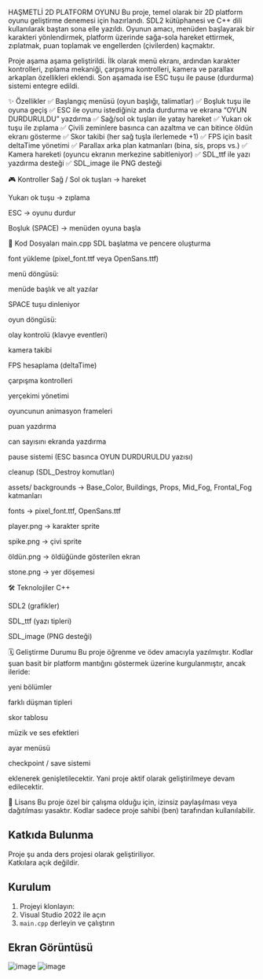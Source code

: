 HAŞMETLİ 2D PLATFORM OYUNU
Bu proje, temel olarak bir 2D platform oyunu geliştirme denemesi için hazırlandı. SDL2 kütüphanesi ve C++ dili kullanılarak baştan sona elle yazıldı. Oyunun amacı, menüden başlayarak bir karakteri yönlendirmek, platform üzerinde sağa-sola hareket ettirmek, zıplatmak, puan toplamak ve engellerden (çivilerden) kaçmaktır.

Proje aşama aşama geliştirildi. İlk olarak menü ekranı, ardından karakter kontrolleri, zıplama mekaniği, çarpışma kontrolleri, kamera ve parallax arkaplan özellikleri eklendi. Son aşamada ise ESC tuşu ile pause (durdurma) sistemi entegre edildi.

✨ Özellikler
✅ Başlangıç menüsü (oyun başlığı, talimatlar)
✅ Boşluk tuşu ile oyuna geçiş
✅ ESC ile oyunu istediğiniz anda durdurma ve ekrana “OYUN DURDURULDU” yazdırma
✅ Sağ/sol ok tuşları ile yatay hareket
✅ Yukarı ok tuşu ile zıplama
✅ Çivili zeminlere basınca can azaltma ve can bitince öldün ekranı gösterme
✅ Skor takibi (her sağ tuşla ilerlemede +1)
✅ FPS için basit deltaTime yönetimi
✅ Parallax arka plan katmanları (bina, sis, props vs.)
✅ Kamera hareketi (oyuncu ekranın merkezine sabitleniyor)
✅ SDL_ttf ile yazı yazdırma desteği
✅ SDL_image ile PNG desteği

🎮 Kontroller
Sağ / Sol ok tuşları → hareket

Yukarı ok tuşu → zıplama

ESC → oyunu durdur

Boşluk (SPACE) → menüden oyuna başla

🧩 Kod Dosyaları
main.cpp
SDL başlatma ve pencere oluşturma

font yükleme (pixel_font.ttf veya OpenSans.ttf)

menü döngüsü:

menüde başlık ve alt yazılar

SPACE tuşu dinleniyor

oyun döngüsü:

olay kontrolü (klavye eventleri)

kamera takibi

FPS hesaplama (deltaTime)

çarpışma kontrolleri

yerçekimi yönetimi

oyuncunun animasyon frameleri

puan yazdırma

can sayısını ekranda yazdırma

pause sistemi (ESC basınca OYUN DURDURULDU yazısı)

cleanup (SDL_Destroy komutları)

assets/
backgrounds → Base_Color, Buildings, Props, Mid_Fog, Frontal_Fog katmanları

fonts → pixel_font.ttf, OpenSans.ttf

player.png → karakter sprite

spike.png → çivi sprite

öldün.png → öldüğünde gösterilen ekran

stone.png → yer döşemesi

🛠️ Teknolojiler
C++

SDL2 (grafikler)

SDL_ttf (yazı tipleri)

SDL_image (PNG desteği)

🗓️ Geliştirme Durumu
Bu proje öğrenme ve ödev amacıyla yazılmıştır. Kodlar şuan basit bir platform mantığını göstermek üzerine kurgulanmıştır, ancak ileride:

yeni bölümler

farklı düşman tipleri

skor tablosu

müzik ve ses efektleri

ayar menüsü

checkpoint / save sistemi

eklenerek genişletilecektir. Yani proje aktif olarak geliştirilmeye devam edilecektir.

📌 Lisans
Bu proje özel bir çalışma olduğu için, izinsiz paylaşılması veya dağıtılması yasaktır. Kodlar sadece proje sahibi (ben) tarafından kullanılabilir.

## Katkıda Bulunma

Proje şu anda ders projesi olarak geliştiriliyor.  
Katkılara açık değildir.


## Kurulum

1. Projeyi klonlayın:
2. Visual Studio 2022 ile açın
3. `main.cpp` derleyin ve çalıştırın

## Ekran Görüntüsü
![image](https://github.com/user-attachments/assets/f27b4f9f-b0a8-4c3f-837c-5cfbc9c124a8)
![image](https://github.com/user-attachments/assets/bb922209-26d6-460a-8e8c-eb60fd23515a)





